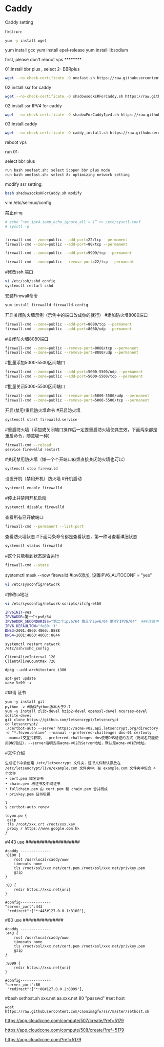 # Caddy
Caddy setting

first run:
```bash
yum -y install wget
```
yum install gcc
yum install epel-release
yum install libsodium

first, please don't reboot vps ********

01:install bbr plus , select 2- BBRplus
```bash
wget --no-check-certificate -O onefast.sh https://raw.githubusercontent.com/caonimagfw/onefast/master/onefast.sh && bash onefast.sh
```
02:install ssr for caddy
```bash
wget --no-check-certificate -O shadowsocksRForCaddy.sh https://raw.githubusercontent.com/caonimagfw/ssr/master/shadowsocksRForCaddy.sh && bash shadowsocksRForCaddy.sh
```
  
02:install ssr IPV4 for caddy
```bash
wget --no-check-certificate -O shadowForCaddyIpv4.sh https://raw.githubusercontent.com/caonimagfw/ssr/master/shadowForCaddyIpv4.sh && bash shadowForCaddyIpv4.sh
```

03:install caddy 
```bash
wget --no-check-certificate -O caddy_install.sh https://raw.githubusercontent.com/caonimagfw/Caddy/master/caddy_install.sh && bash caddy_install.sh
```
reboot vps

run 01:

select bbr plus 
```bash
run bash onefast.sh: select 5:open bbr plus mode 
run bash onefast.sh: select 8: optimizing network setting 
```

modify ssr setting:
```bash
bash shadowsocksRForCaddy.sh modify
```

vim /etc/selinux/config

禁止ping 
```bash
# echo “net.ipv4.icmp_echo_ignore_all = 1” >> /etc/sysctl.conf 
# sysctl -p


firewall-cmd --zone=public --add-port=22/tcp --permanent
firewall-cmd --zone=public --add-port=80/tcp --permanent

firewall-cmd --zone=public --add-port=9999/tcp --permanent

firewall-cmd --zone=public --remove-port=22/tcp --permanent
```

#修改ssh 端口
```bash
vi /etc/ssh/sshd_config
systemctl restart sshd
``` 

安装Firewall命令
```bash
yum install firewalld firewalld-config
```
开启关闭防火墙示例（示例中的端口改成你的就行）
#添加防火墙8080端口
```bash
firewall-cmd --zone=public --add-port=8080/tcp --permanent
firewall-cmd --zone=public --add-port=8080/udp --permanent
```
#关闭防火墙8080端口
```bash
firewall-cmd --zone=public --remove-port=8080/tcp --permanent
firewall-cmd --zone=public --remove-port=8080/udp --permanent
```
#批量添加5000-5500区间端口
```bash
firewall-cmd --zone=public --add-port=5000-5500/udp --permanent
firewall-cmd --zone=public --add-port=5000-5500/tcp --permanent
```
#批量关闭5000-5500区间端口
```bash
firewall-cmd --zone=public --remove-port=5000-5500/udp --permanent
firewall-cmd --zone=public --remove-port=5000-5500/tcp --permanent
```
开启/禁用/重启防火墙命令
#开启防火墙
```bash
systemctl start firewalld.service
```
#重启防火墙（添加或关闭端口操作后一定要重启防火墙使其生效，下面两条都是重启命令，随意哪一种）
```bash
firewall-cmd --reload
service firewalld restart
```
#关闭禁用防火墙（嫌一个个开端口麻烦直接关闭防火墙也可以）
```bash
systemctl stop firewalld
```
设置开机（禁用开机）防火墙
#开机启动
```bash
systemctl enable firewalld
```
#停止并禁用开机启动
```bash
systemctl disable firewalld
```
查看所有已开放端口
```bash
firewall-cmd --permanent --list-port
```
查看防火墙状态
#下面两条命令都是查看状态，第一种可查看详细状态
```bash
systemctl status firewalld
```
#这个只能看到状态是否运行
```bash
firewall-cmd --state
```

systemctl mask --now firewalld
#ipv6添加, 设置IPV6_AUTOCONF = "yes"
```bash
vi /etc/sysconfig/network
```

#修改ip地址
```bash
vi /etc/sysconfig/network-scripts/ifcfg-eth0

IPV6INIT=yes
IPV6ADDR=第一个ipv6/64
IPV6ADDR_SECONDARIES="第二个ipv6/64 第三个ipv6/64 第N个IPV6/64"  ###注意中间有空格
IPV6_DEFAULTGW="fe80::1"
DNS3=2001:4860:4860::8888
DNS4=2001:4860:4860::8844

```

```
systemctl restart network
/etc/ssh/sshd_config

ClientAliveInterval 120
ClientAliveCountMax 720

dpkg --add-architecture i386

apt-get update
make V=99 -i

```

#申请 证书
```
yum -y install git
python -v #确保Python版本大于2.7
yum -y install zlib-devel bzip2-devel openssl-devel ncurses-devel sqlite-devel
git clone https://github.com/letsencrypt/letsencrypt
cd letsencrypt/
./certbot-auto --server https://acme-v02.api.letsencrypt.org/directory -d "*.7even.online" --manual --preferred-challenges dns-01 certonly
--manual交互式获取，--preferred-challenges dns使用DNS验证的方式（泛域名只能使用DNS验证），--server指明支持acme-v02的Server地址，默认是acme-v01的地址。

```

#文件介绍
```
生成证书中会创建 /etc/letsencrypt 文件夹，证书文件默认存放在 /etc/letsencrypt/live/example.com 文件夹中，在 example.com 文件夹中包含 4 个文件
• cert.pem 域名证书
• chain.pem 根证书及中间证书
• fullchain.pem 由 cert.pem 和 chain.pem 合并而成
• privkey.pem 证书私钥

1
$ certbot-auto renew

toyoo.pw {
 gzip
 tls /root/xxx.crt /root/xxx.key
 proxy / https://www.google.com.hk
}
```



#443 use ####################
```
#caddy --------------
:8100 {
	root /usr/local/caddy/www
	timeouts none
	tls /root/ssl/xxx.net/cert.pem /root/ssl/xxx.net/privkey.pem
	gzip
}

:80 {
	redir https://xxx.net{uri}
}

#config--------------
"server_port":443
 "redirect":["*:443#127.0.0.1:8100"],
```

#80 use ###############
```
#caddy --------------
:443 {
	root /usr/local/caddy/www
	timeouts none
	tls /root/ssl/xxx.net/cert.pem /root/ssl/xxx.net/privkey.pem
	gzip
}

:8099 {
	redir https://xxx.net{uri}
}

#config--------------
"server_port":80
 "redirect":["*:80#127.0.0.1:8099"],
```

#bash sethost.sh xxx.net aa.xxx.net 80 "passwd"
#set host 
```
wget https://raw.githubusercontent.com/caonimagfw/ssr/master/sethost.sh
```

https://app.cloudcone.com/compute/507/create/?ref=5179

https://app.cloudcone.com/compute/508/create/?ref=5179

https://app.cloudcone.com/?ref=5179
